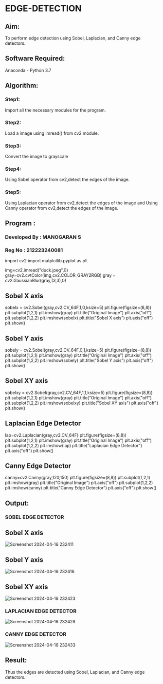 # EDGE-DETECTION
## Aim:
To perform edge detection using Sobel, Laplacian, and Canny edge detectors.

## Software Required:
Anaconda - Python 3.7

## Algorithm:
### Step1:
Import all the necessary modules for the program.

### Step2:
Load a image using imread() from cv2 module.

### Step3:
Convert the image to grayscale

### Step4:
Using Sobel operator from cv2,detect the edges of the image.

### Step5:

Using Laplacian operator from cv2,detect the edges of the image and Using Canny operator from cv2,detect the edges of the image.

## Program :
### Developed By : MANOGARAN S
### Reg No : 212223240081

import cv2
import matplotlib.pyplot as plt

img=cv2.imread("duck.jpeg",0)
gray=cv2.cvtColor(img,cv2.COLOR_GRAY2RGB)
gray = cv2.GaussianBlur(gray,(3,3),0)

## Sobel X axis
sobelx = cv2.Sobel(gray,cv2.CV_64F,1,0,ksize=5)
plt.figure(figsize=(8,8))
plt.subplot(1,2,1)
plt.imshow(gray)
plt.title("Original Image")
plt.axis("off")
plt.subplot(1,2,2)
plt.imshow(sobelx)
plt.title("Sobel X axis")
plt.axis("off")
plt.show()

## Sobel Y axis
sobely = cv2.Sobel(gray,cv2.CV_64F,0,1,ksize=5)
plt.figure(figsize=(8,8))
plt.subplot(1,2,1)
plt.imshow(gray)
plt.title("Original Image")
plt.axis("off")
plt.subplot(1,2,2)
plt.imshow(sobely)
plt.title("Sobel Y axis")
plt.axis("off")
plt.show()

## Sobel XY axis
sobelxy = cv2.Sobel(gray,cv2.CV_64F,1,1,ksize=5)
plt.figure(figsize=(8,8))
plt.subplot(1,2,1)
plt.imshow(gray)
plt.title("Original Image")
plt.axis("off")
plt.subplot(1,2,2)
plt.imshow(sobelxy)
plt.title("Sobel XY axis")
plt.axis("off")
plt.show()

## Laplacian Edge Detector
lap=cv2.Laplacian(gray,cv2.CV_64F)
plt.figure(figsize=(8,8))
plt.subplot(1,2,1)
plt.imshow(gray)
plt.title("Original Image")
plt.axis("off")
plt.subplot(1,2,2)
plt.imshow(lap)
plt.title("Laplacian Edge Detector")
plt.axis("off")
plt.show()

## Canny Edge Detector
canny=cv2.Canny(gray,120,150)
plt.figure(figsize=(8,8))
plt.subplot(1,2,1)
plt.imshow(gray)
plt.title("Original Image")
plt.axis("off")
plt.subplot(1,2,2)
plt.imshow(canny)
plt.title("Canny Edge Detector")
plt.axis("off")
plt.show()

## Output:
### SOBEL EDGE DETECTOR
## Sobel X axis
![Screenshot 2024-04-16 232411](https://github.com/manogarans/EDGE-DETECTION/assets/139331782/40aa66f0-aff1-4f6f-939b-9366d6fb066f)

## Sobel Y axis
 ![Screenshot 2024-04-16 232416](https://github.com/manogarans/EDGE-DETECTION/assets/139331782/11306113-dbe9-45a8-b978-b5f4d0c15a0f)

## Sobel XY axis
![Screenshot 2024-04-16 232423](https://github.com/manogarans/EDGE-DETECTION/assets/139331782/b72c2ccc-702a-4073-adfc-4cb672ceb092)


### LAPLACIAN EDGE DETECTOR
![Screenshot 2024-04-16 232428](https://github.com/manogarans/EDGE-DETECTION/assets/139331782/a7a6087b-9336-432d-af6c-6b8dec455e90)


### CANNY EDGE DETECTOR
![Screenshot 2024-04-16 232433](https://github.com/manogarans/EDGE-DETECTION/assets/139331782/8f744102-7534-4bcd-b265-26d22dc5a4ef)


## Result:
Thus the edges are detected using Sobel, Laplacian, and Canny edge detectors.
